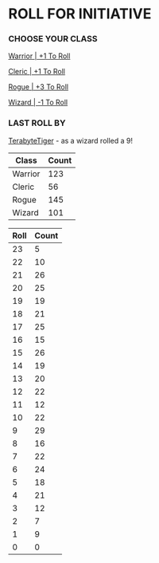 # ROLL FOR INITIATIVE
### CHOOSE YOUR CLASS

[Warrior | +1 To Roll](https://github.com/benjaminsampica/benjaminsampica/issues/new?title=roll%7Cwarrior&body=Just+click+%27Submit+new+issue%27.)

[Cleric | +1 To Roll](https://github.com/benjaminsampica/benjaminsampica/issues/new?title=roll%7Ccleric&body=Just+click+%27Submit+new+issue%27.)

[Rogue | +3 To Roll](https://github.com/benjaminsampica/benjaminsampica/issues/new?title=roll%7Crogue&body=Just+click+%27Submit+new+issue%27.)

[Wizard | -1 To Roll](https://github.com/benjaminsampica/benjaminsampica/issues/new?title=roll%7Cwizard&body=Just+click+%27Submit+new+issue%27.)
### LAST ROLL BY
[TerabyteTiger](https://www.github.com/TerabyteTiger) - as a wizard rolled a 9!

|Class|Count|
|-|-|
|Warrior|123|
|Cleric|56|
|Rogue|145|
|Wizard|101|

|Roll|Count|
|-|-|
|23|5
|22|10
|21|26
|20|25
|19|19
|18|21
|17|25
|16|15
|15|26
|14|19
|13|20
|12|22
|11|12
|10|22
|9|29
|8|16
|7|22
|6|24
|5|18
|4|21
|3|12
|2|7
|1|9
|0|0
